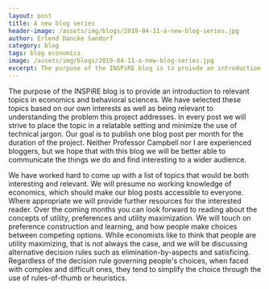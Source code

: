 ```yaml
---
layout: post
title: A new blog series
header-image: /assets/img/blogs/2019-04-11-a-new-blog-series.jpg
author: Erlend Dancke Sandorf
category: blog
tags: blog economics
image: /assets/img/blogs/2019-04-11-a-new-blog-series.jpg
excerpt: The purpose of the INSPiRE blog is to proivde an introduction to relevant topics in economics and behavioral sciences. We have selected these topics based on our own interests as well as being relevant to understanding the problem this project addresses.
---
```


The purpose of the INSPiRE blog is to provide an introduction to relevant topics in economics and behavioral sciences. We have selected these topics based on our own interests as well as being relevant to understanding the problem this project addresses. In every post we will strive to place the topic in a relatable setting and minimize the use of technical jargon. Our goal is to publish one blog post per month for the duration of the project. Neither Professor Campbell nor I are experienced bloggers, but we hope that with this blog we will be better able to communicate the things we do and find interesting to a wider audience.

We have worked hard to come up with a list of topics that would be both interesting and relevant. We will presume no working knowledge of economics, which should make our blog posts accessible to everyone. Where appropriate we will provide further resources for the interested reader. Over the coming months you can look forward to reading about the concepts of utility, preferences and utility maximization. We will touch on preference construction and learning, and how people make choices between competing options. While economists like to think that people are utility maximizing, that is not always the case, and we will be discussing alternative decision rules such as elimination-by-aspects and satisficing. Regardless of the decision rule governing people's choices, when faced with complex and difficult ones, they tend to simplify the choice through the use of rules-of-thumb or heuristics.

